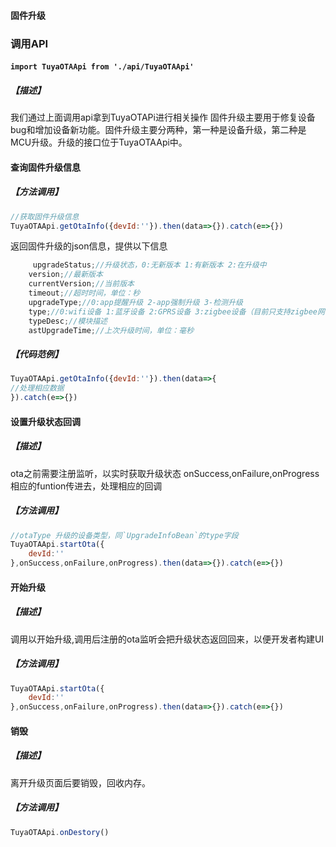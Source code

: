 #### 固件升级
### 调用API
#### `import TuyaOTAApi from './api/TuyaOTAApi'`


##### 【描述】
我们通过上面调用api拿到TuyaOTAPi进行相关操作
固件升级主要用于修复设备bug和增加设备新功能。固件升级主要分两种，第一种是设备升级，第二种是MCU升级。升级的接口位于TuyaOTAApi中。

#### 查询固件升级信息


##### 【方法调用】

```js
//获取固件升级信息
TuyaOTAApi.getOtaInfo({devId:''}).then(data=>{}).catch(e=>{})

```

返回固件升级的json信息，提供以下信息

```js
	 upgradeStatus;//升级状态，0:无新版本 1:有新版本 2:在升级中
    version;//最新版本
    currentVersion;//当前版本
    timeout;//超时时间，单位：秒
    upgradeType;//0:app提醒升级 2-app强制升级 3-检测升级
    type;//0:wifi设备 1:蓝牙设备 2:GPRS设备 3:zigbee设备（目前只支持zigbee网关）9:MCU
    typeDesc;//模块描述
    astUpgradeTime;//上次升级时间，单位：毫秒
```

##### 【代码范例】

```js
TuyaOTAApi.getOtaInfo({devId:''}).then(data=>{
//处理相应数据
}).catch(e=>{})
```

#### 设置升级状态回调

##### 【描述】

ota之前需要注册监听，以实时获取升级状态
onSuccess,onFailure,onProgress 相应的funtion传进去，处理相应的回调

##### 【方法调用】

```js
//otaType 升级的设备类型，同`UpgradeInfoBean`的type字段
TuyaOTAApi.startOta({
	devId:''
},onSuccess,onFailure,onProgress).then(data=>{}).catch(e=>{})
```

#### 开始升级

##### 【描述】

 调用以开始升级,调用后注册的ota监听会把升级状态返回回来，以便开发者构建UI

##### 【方法调用】

```js
TuyaOTAApi.startOta({
	devId:''
},onSuccess,onFailure,onProgress).then(data=>{}).catch(e=>{})
```

#### 销毁

##### 【描述】

 离开升级页面后要销毁，回收内存。

##### 【方法调用】

```js
TuyaOTAApi.onDestory()
```

#### 